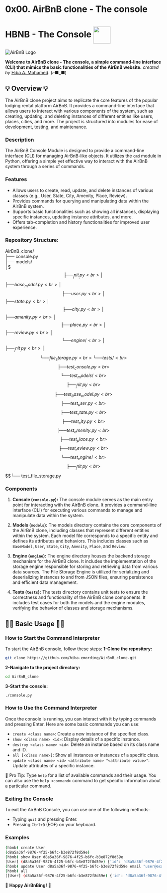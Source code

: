# 0x00. AirBnB clone - The console

<h1>HBNB - The Console <img src="https://i.imgur.com/elr4ah9.png" width=55 align=center> </h1>

![AirBnB Logo](https://i.imgur.com/9WkM9nn.png)

**Welcome to AirBnB clone - The console, a simple command-line interface (CLI) that mimics the basic functionalities of the AirBnB website.**
*created by* [Hiba A. Mohamed](https://github.com/hiba-emording). (⌐■_■)


## 💡 Overview 💡
The AirBnB clone project aims to replicate the core features of the popular lodging rental platform AirBnB. It provides a command-line interface that allows users to interact with various components of the system, such as creating, updating, and deleting instances of different entities like users, places, cities, and more. The project is structured into modules for ease of development, testing, and maintenance.

### Description
The AirBnB Console Module is designed to provide a command-line interface (CLI) for managing AirBnB-like objects.
It utilizes the `cmd` module in Python, offering a simple yet effective way to interact with the AirBnB system through a series of commands.

### Features
- Allows users to create, read, update, and delete instances of various classes (e.g., User, State, City, Amenity, Place, Review).
- Provides commands for querying and manipulating data within the AirBnB system.
- Supports basic functionalities such as showing all instances, displaying specific instances, updating instance attributes, and more.
- Offers tab-completion and history functionalities for improved user experience.

### Repository Structure:
AirBnB_clone/<br>
├── console.py<br>
├── models/<br>
│$$$├── __init__.py<br>
│$$$├── base_model.py<br>
│$$$├── user.py<br>
│$$$├── state.py<br>
│$$$├── city.py<br>
│$$$├── amenity.py<br>
│$$$├── place.py<br>
│$$$├── review.py<br>
│$$$└── engine/<br>
│$$$$$$$├── __init__.py<br>
│$$$$$$$└── file_storage.py<br>
└── tests/<br>
$$$$├── test_console.py<br>
$$$$└── test_models/<br>
$$$$$$$$├── __init__.py<br>
$$$$$$$$├── test_base_model.py<br>
$$$$$$$$├── test_user.py<br>
$$$$$$$$├── test_state.py<br>
$$$$$$$$├── test_city.py<br>
$$$$$$$$├── test_amenity.py<br>
$$$$$$$$├── test_place.py<br>
$$$$$$$$├── test_review.py<br>
$$$$$$$$└── test_engine/<br>
$$$$$$$$$$$$├── __init__.py<br>
$$$$$$$$$$$$└── test_file_storage.py<br>

### Components
1. **Console (`console.py`):**
   The console module serves as the main entry point for interacting with the AirBnB clone. It provides a command-line interface (CLI) for executing various commands to manage and manipulate data within the system.

2. **Models (`models`):**
   The models directory contains the core components of the AirBnB clone, including classes that represent different entities within the system. Each model file corresponds to a specific entity and defines its attributes and behaviors. This includes classes such as `BaseModel`, `User`, `State`, `City`, `Amenity`, `Place`, and `Review`.

3. **Engine (`engine`):**
   The engine directory houses the backend storage mechanism for the AirBnB clone. It includes the implementation of the storage engine responsible for storing and retrieving data from various data sources. The File Storage Engine is utilized for serializing and deserializing instances to and from JSON files, ensuring persistence and efficient data management.

4. **Tests (`tests`):**
   The tests directory contains unit tests to ensure the correctness and functionality of the AirBnB clone components. It includes test cases for both the models and the engine modules, verifying the behavior of classes and storage mechanisms.


## 👨‍💻 Basic Usage 👨‍💻

### How to Start the Command Interpreter
To start the AirBnB console, follow these steps:
**1-Clone the repository:**
```bash
git clone https://github.com/hiba-emording/AirBnB_clone.git
```
**2-Navigate to the project directory:**
```bash
cd AirBnB_clone
```
**3-Start the console:**
```bash
./console.py
```

### How to Use the Command Interpreter
Once the console is running, you can interact with it by typing commands and pressing Enter. Here are some basic commands you can use:
- `create <class name>`: Create a new instance of the specified class.
- `show <class name> <id>`: Display details of a specific instance.
- `destroy <class name> <id>`: Delete an instance based on its class name and ID.
- `all [<class name>]`: Show all instances or instances of a specific class.
- `update <class name> <id> <attribute name> "<attribute value>"`: Update attributes of a specific instance.

🌟 Pro Tip: Type `help` for a list of available commands and their usage. You can also use the `help <command>` command to get specific information about a particular command.

### Exiting the Console
To exit the AirBnB Console, you can use one of the following methods:
- Typing `quit` and pressing Enter.
- Pressing `Ctrl+D` (EOF) on your keyboard.

### Examples
```bash
(hbnb) create User
(d8a5a36f-9876-4f25-b6fc-b3e872f8d59e)
(hbnb) show User d8a5a36f-9876-4f25-b6fc-b3e872f8d59e
[User] (d8a5a36f-9876-4f25-b6fc-b3e872f8d59e) {'id': 'd8a5a36f-9876-4f25-b6fc-b3e872f8d59e'}
(hbnb) update User d8a5a36f-9876-4f25-b6fc-b3e872f8d59e email "user@example.com"
(hbnb) all
[[User] (d8a5a36f-9876-4f25-b6fc-b3e872f8d59e) {'id': 'd8a5a36f-9876-4f25-b6fc-b3e872f8d59e', 'email': 'user@example.com'}]
```


🚀 **Happy AirBnBing!** 🚀
